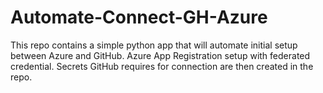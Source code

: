 # Automate-Connect-GH-Azure
This repo contains a simple python app that will automate initial setup between Azure and GitHub.  Azure App Registration setup with federated credential.  Secrets GitHub requires for connection are then created in the repo.
